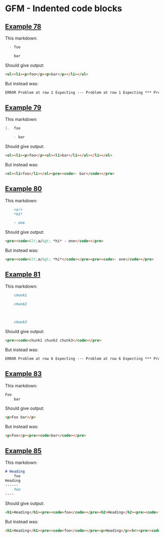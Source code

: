 # GFM - Indented code blocks

## [Example 78](https://spec.commonmark.org/0.29/#example-78)

This markdown:

```markdown
  - foo

    bar

```

Should give output:

```html
<ul><li><p>foo</p><p>bar</p></li></ul>
```

But instead was:

```html
ERROR Problem at row 1 Expecting --- Problem at row 1 Expecting *** Problem at row 1 Expecting ___
```
## [Example 79](https://spec.commonmark.org/0.29/#example-79)

This markdown:

```markdown
1.  foo

    - bar

```

Should give output:

```html
<ol><li><p>foo</p><ul><li>bar</li></ul></li></ol>
```

But instead was:

```html
<ol><li>foo</li></ol><pre><code>- bar</code></pre>
```
## [Example 80](https://spec.commonmark.org/0.29/#example-80)

This markdown:

```markdown
    <a/>
    *hi*

    - one

```

Should give output:

```html
<pre><code>&lt;a/&gt; *hi* - one</code></pre>
```

But instead was:

```html
<pre><code>&lt;a/&gt; *hi*</code></pre><pre><code>- one</code></pre>
```
## [Example 81](https://spec.commonmark.org/0.29/#example-81)

This markdown:

```markdown
    chunk1

    chunk2
  
 
 
    chunk3

```

Should give output:

```html
<pre><code>chunk1 chunk2 chunk3</code></pre>
```

But instead was:

```html
ERROR Problem at row 6 Expecting --- Problem at row 6 Expecting *** Problem at row 6 Expecting ___
```
## [Example 83](https://spec.commonmark.org/0.29/#example-83)

This markdown:

```markdown
Foo
    bar


```

Should give output:

```html
<p>Foo bar</p>
```

But instead was:

```html
<p>Foo</p><pre><code>bar</code></pre>
```
## [Example 85](https://spec.commonmark.org/0.29/#example-85)

This markdown:

```markdown
# Heading
    foo
Heading
------
    foo
----

```

Should give output:

```html
<h1>Heading</h1><pre><code>foo</code></pre><h2>Heading</h2><pre><code>foo</code></pre><hr>
```

But instead was:

```html
<h1>Heading</h1><pre><code>foo</code></pre><p>Heading</p><hr><pre><code>foo</code></pre><hr>
```
